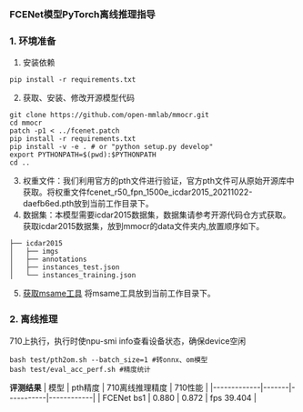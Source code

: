 ### FCENet模型PyTorch离线推理指导
###  **1. 环境准备** 

1. 安装依赖


```
pip install -r requirements.txt
```
2. 获取、安装、修改开源模型代码

```
git clone https://github.com/open-mmlab/mmocr.git
cd mmocr
patch -p1 < ../fcenet.patch
pip install -r requirements.txt
pip install -v -e . # or "python setup.py develop"
export PYTHONPATH=$(pwd):$PYTHONPATH
cd ..
```
3. 权重文件：我们利用官方的pth文件进行验证，官方pth文件可从原始开源库中获取。将权重文件fcenet_r50_fpn_1500e_icdar2015_20211022-daefb6ed.pth放到当前工作目录下。
4. 数据集：本模型需要icdar2015数据集，数据集请参考开源代码仓方式获取。获取icdar2015数据集，放到mmocr的data文件夹内,放置顺序如下。
```
├── icdar2015
│   ├── imgs
│   ├── annotations
│   ├── instances_test.json
│   └── instances_training.json
```
5. [获取msame工具](https://gitee.com/ascend/tools/tree/master/msame)
   将msame工具放到当前工作目录下。

###  **2. 离线推理**
710上执行，执行时使npu-smi info查看设备状态，确保device空闲

```
bash test/pth2om.sh --batch_size=1 #转onnx、om模型
bash test/eval_acc_perf.sh #精度统计
```
 **评测结果** 
| 模型          | pth精度 | 710离线推理精度 | 710性能      |
|-------------|-------|-----------|------------|
| FCENet bs1  | 0.880 | 0.872     | fps 39.404 |


